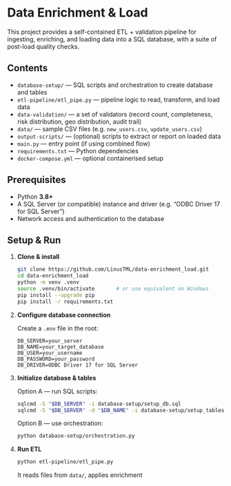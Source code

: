 # Data Enrichment & Load

This project provides a self-contained ETL + validation pipeline for ingesting, enriching, and loading data into a SQL database, with a suite of post-load quality checks.

## Contents

- `database-setup/` — SQL scripts and orchestration to create database and tables  
- `etl-pipeline/etl_pipe.py` — pipeline logic to read, transform, and load data  
- `data-validation/` — a set of validators (record count, completeness, risk distribution, geo distribution, audit trail)  
- `data/` — sample CSV files (e.g. `new_users.csv`, `update_users.csv`)  
- `output-scripts/` — (optional) scripts to extract or report on loaded data  
- `main.py` — entry point (if using combined flow)  
- `requirements.txt` — Python dependencies  
- `docker-compose.yml` — optional containerised setup  

## Prerequisites

- Python **3.8+**  
- A SQL Server (or compatible) instance and driver (e.g. “ODBC Driver 17 for SQL Server”)  
- Network access and authentication to the database  

## Setup & Run

1. **Clone & install**

    ```bash
    git clone https://github.com/LinusTML/data-enrichment_load.git
    cd data-enrichment_load
    python -m venv .venv
    source .venv/bin/activate       # or use equivalent on Windows
    pip install --upgrade pip
    pip install -r requirements.txt
    ```

2. **Configure database connection**

    Create a `.env` file in the root:

    ```dotenv
    DB_SERVER=your_server
    DB_NAME=your_target_database
    DB_USER=your_username
    DB_PASSWORD=your_password
    DB_DRIVER=ODBC Driver 17 for SQL Server
    ```

3. **Initialize database & tables**

    Option A — run SQL scripts:

    ```bash
    sqlcmd -S "$DB_SERVER" -i database-setup/setup_db.sql
    sqlcmd -S "$DB_SERVER" -d "$DB_NAME" -i database-setup/setup_tables.sql
    ```

    Option B — use orchestration:

    ```bash
    python database-setup/orchestration.py
    ```

4. **Run ETL**

    ```bash
    python etl-pipeline/etl_pipe.py
    ```

    It reads files from `data/`, applies enrichment
